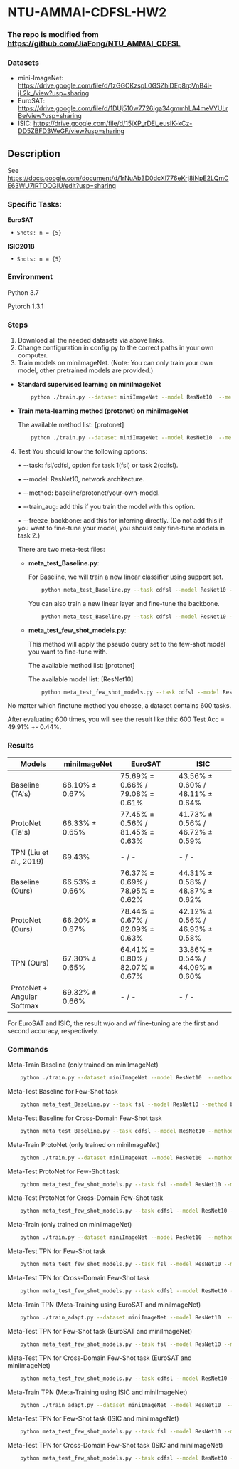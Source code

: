# NTU-AMMAI-CDFSL-HW2

### The repo is modified from https://github.com/JiaFong/NTU_AMMAI_CDFSL

### Datasets
   * mini-ImageNet: https://drive.google.com/file/d/1zGGCKzspL0GSZhiDEp8rpVnB4i-jL2k_/view?usp=sharing
   * EuroSAT: https://drive.google.com/file/d/1DUj510w7726Iga34gmmhLA4meVYULrBe/view?usp=sharing
   * ISIC: https://drive.google.com/file/d/15jXP_rDEi_eusIK-kCz-DD5ZBFD3WeGF/view?usp=sharing



## Description
   See https://docs.google.com/document/d/1rNuAb3D0dcXI776eKrj8iNpE2LQmCE63WU7lRTOQGIU/edit?usp=sharing

### Specific Tasks:

   **EuroSAT**

     • Shots: n = {5}

   **ISIC2018**

     • Shots: n = {5}


### Environment
   Python 3.7
   
   Pytorch 1.3.1

### Steps
   1. Download all the needed datasets via above links.
   2. Change configuration in config.py to the correct paths in your own computer.
   3. Train models on miniImageNet. (Note: You can only train your own model, other pretrained models are provided.)
   - **Standard supervised learning on miniImageNet**

       ```bash
           python ./train.py --dataset miniImageNet --model ResNet10  --method baseline --train_aug
       ```
   - **Train meta-learning method (protonet) on miniImageNet**
   
       The available method list: [protonet]

       ```bash
           python ./train.py --dataset miniImageNet --model ResNet10  --method protonet --n_shot 5 --train_aug
       ```
   4. Test
      You should know the following options:

      • --task: fsl/cdfsl, option for task 1(fsl) or task 2(cdfsl).

      • --model: ResNet10, network architecture.

      • --method: baseline/protonet/your-own-model.

      • --train_aug: add this if you train the model with this option.

      • --freeze_backbone: add this for inferring directly. (Do not add this if you want to fine-tune your model, you should only fine-tune models in task 2.)

      There are two meta-test files:

      * **meta_test_Baseline.py**:
      
        For Baseline, we will train a new linear classifier using support set.

        ```bash
            python meta_test_Baseline.py --task cdfsl --model ResNet10 --method baseline  --train_aug --freeze_backbone
        ```
         You can also train a new linear layer and fine-tune the backbone.

        ```bash
            python meta_test_Baseline.py --task cdfsl --model ResNet10 --method baseline  --train_aug
        ```

      * **meta_test_few_shot_models.py**:
      
        This method will apply the pseudo query set to the few-shot model you want to fine-tune with. 

        The available method list: [protonet]

        The available model list: [ResNet10]
        
        ```bash
            python meta_test_few_shot_models.py --task cdfsl --model ResNet10 --method protonet  --train_aug
        ```

   No matter which finetune method you chosse, a dataset contains 600 tasks.

   After evaluating 600 times, you will see the result like this: 600 Test Acc = 49.91% +- 0.44%.

### Results

| Models  | miniImageNet | EuroSAT | ISIC |
| ------------- | ------------- | ------------- | ------------- |
| Baseline (TA's) | 68.10% ± 0.67% | 75.69% ± 0.66% / 79.08% ± 0.61% | 43.56% ± 0.60% / 48.11% ± 0.64% | 
| ProtoNet (Ta's) | 66.33% ± 0.65% | 77.45% ± 0.56% / 81.45% ± 0.63% | 41.73% ± 0.56% / 46.72% ± 0.59% |
| TPN (Liu et al., 2019) | 69.43% | - / - | - / - |
| Baseline (Ours) | 66.53% ± 0.66% | 76.37% ± 0.69% / 78.95% ± 0.62% | 44.31% ± 0.58% / 48.87% ± 0.62% | 
| ProtoNet (Ours) | 66.20% ± 0.67% | 78.44% ± 0.67% / 82.09% ± 0.63% | 42.12% ± 0.56% / 46.93% ± 0.58% |
| TPN (Ours) | 67.30% ± 0.65% | 64.41% ± 0.80% / 82.07% ± 0.67% | 33.86% ± 0.54% / 44.09% ± 0.60% |
| ProtoNet + Angular Softmax | 69.32% ± 0.66% | - / - | - / - |



For EuroSAT and ISIC, the result w/o and w/ fine-tuning are the first and second accuracy, respectively.



### Commands

Meta-Train Baseline (only trained on miniImageNet)

```bash
    python ./train.py --dataset miniImageNet --model ResNet10  --method baseline --train_aug
```

Meta-Test Baseline for Few-Shot task

```bash
    python meta_test_Baseline.py --task fsl --model ResNet10 --method baseline  --train_aug --freeze_backbone
```

Meta-Test Baseline for Cross-Domain Few-Shot task

```bash
    python meta_test_Baseline.py --task cdfsl --model ResNet10 --method baseline  --train_aug 
```

Meta-Train ProtoNet (only trained on miniImageNet)

```bash
    python ./train.py --dataset miniImageNet --model ResNet10  --method protonet --n_shot 5 --train_aug
```

Meta-Test ProtoNet for Few-Shot task

```bash
    python meta_test_few_shot_models.py --task fsl --model ResNet10 --method protonet  --train_aug --freeze_backbone
```

Meta-Test ProtoNet for Cross-Domain Few-Shot task

```bash
    python meta_test_few_shot_models.py --task cdfsl --model ResNet10 --method protonet  --train_aug
```

Meta-Train (only trained on miniImageNet)

```bash
    python ./train.py --dataset miniImageNet --model ResNet10  --method mytpn --n_shot 5 --train_aug
```

Meta-Test TPN for Few-Shot task

```bash
    python meta_test_few_shot_models.py --task fsl --model ResNet10 --method mytpn  --train_aug --freeze_backbone
```

Meta-Test TPN for Cross-Domain Few-Shot task

```bash
    python meta_test_few_shot_models.py --task cdfsl --model ResNet10 --method mytpn  --train_aug
```

Meta-Train TPN (Meta-Training using EuroSAT and miniImageNet)

```bash
    python ./train_adapt.py --dataset miniImageNet --model ResNet10  --method mytpnadapteurosat --n_shot 5 --train_aug
```

Meta-Test TPN for Few-Shot task (EuroSAT and miniImageNet)

```bash
    python meta_test_few_shot_models.py --task fsl --model ResNet10 --method mytpnadapteurosat  --train_aug --freeze_backbone
```

Meta-Test TPN for Cross-Domain Few-Shot task (EuroSAT and miniImageNet)

```bash
    python meta_test_few_shot_models.py --task cdfsl --model ResNet10 --method mytpnadapteurosat  --train_aug
```

Meta-Train TPN (Meta-Training using ISIC and miniImageNet)

```bash
    python ./train_adapt.py --dataset miniImageNet --model ResNet10  --method mytpnadaptisic --n_shot 5 --train_aug
```

Meta-Test TPN for Few-Shot task (ISIC and miniImageNet)

```bash
    python meta_test_few_shot_models.py --task fsl --model ResNet10 --method mytpnadaptisic  --train_aug --freeze_backbone
```

Meta-Test TPN for Cross-Domain Few-Shot task (ISIC and miniImageNet)

```bash
    python meta_test_few_shot_models.py --task cdfsl --model ResNet10 --method mytpnadaptisic  --train_aug
```
